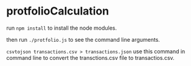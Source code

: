 # protfolioCalculation

run `npm install` to install the node modules.

then run `./protfolio.js` to see the command line arguments.

`csvtojson transactions.csv > transactions.json` use this command in command line to convert the transctions.csv file to transactios.csv.
